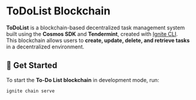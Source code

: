 # ToDoList Blockchain

**ToDoList** is a blockchain-based decentralized task management system built using the **Cosmos SDK** and **Tendermint**, created with [Ignite CLI](https://ignite.com/cli).  
This blockchain allows users to **create, update, delete, and retrieve tasks** in a decentralized environment.

## 🚀 Get Started

To start the **To-Do List blockchain** in development mode, run:

```bash
ignite chain serve
